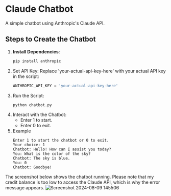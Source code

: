 # Claude Chatbot

A simple chatbot using Anthropic's Claude API.

## Steps to Create the Chatbot

1. **Install Dependencies**:
   ```bash
   pip install anthropic
2. Set API Key:
Replace 'your-actual-api-key-here' with your actual API key in the script:
   ```python
   ANTHROPIC_API_KEY = 'your-actual-api-key-here'
3. Run the Script:
   ```python
   python chatbot.py
4. Interact with the Chatbot:
   * Enter 1 to start.
   * Enter 0 to exit.
5. Example
   ```plaintext
   Enter 1 to start the chatbot or 0 to exit.
   Your choice: 1
   Chatbot: Hello! How can I assist you today?
   You: What is the color of the sky?
   Chatbot: The sky is blue.
   You: 0
   Chatbot: Goodbye!
The screenshot below shows the chatbot running. Please note that my credit balance is too low to access the Claude API, which is why the error message appears.
![Screenshot 2024-08-09 145506](https://github.com/user-attachments/assets/f35b5479-9fca-48fa-afca-bea26556475f)
